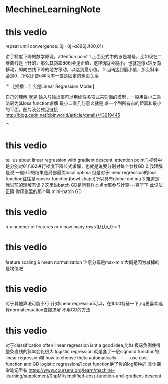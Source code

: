 
# MechineLearningNote


# this vedio
repeat until convergence:
θj:=θj−α∂∂θjJ(θ0,θ1)

讲了梯度下降的数学原理，attention point
1.上面公式中的该是减号，比如现在二维曲线是上升的，那么其斜率∂∂θj会是正值，这样θj就会减小，也就是像x轴反向移动，即向曲线下降的地方移动，以达到最小值。 
2.当θj达到最小值，那么斜率会是0，所以即使α学习率一直是固定的也没关系

'''
【插播：什么是Linear Regression Model】

自己的理解
就是 输入与输出值可以用线性多项式来刻画的模型，一般用最小二乘法最为其loss function求解
最小二乘几何意义就是 求一个到所有点的距离和最小的平面，图片及公式见链接 http://blog.csdn.net/xbinworld/article/details/43919445

'''

# this vedio
tell us about linear regression with gradient descent, attention point
1.视频中是分别对θ1和θ2进行梯度下降公式求解，也就是说要分别对每个参数GD
2.我理解是说 一般GD的结果是局部最优local optima 但是对于linear regression的loss function往往是convex function(bowl shape)所以具有global optima
3.难道是我以前的理解有误？这里说batch GD是所有样本点m都参与计算---查了下 此说法正确 你印象里的那个叫 mini-batch GD

# this vedio
n = number of features
m = how many rows
默认x_0 = 1

# this vedio
feature scaling & mean normalization 注意分母是max-min 大概是因为减掉的是均值吧

# this vedio
对于其他算法可能不行 针对linear regression可以，在1000特征一下,ng更喜欢选择normal equation直接求解 不用GD的方法

# this vedio
对于classification often linear regression isnt a good idea,比如 极端负例使得整条直线的斜率变化很大
logistic regression 就是套了一层sigmoid function的linear regression嘛
how to choose theta automatically-------use cost function and GD
logistic regression的cost function换了负的log那种的 具体课堂笔记里有
https://www.coursera.org/learn/machine-learning/supplement/0hpMl/simplified-cost-function-and-gradient-descent


















